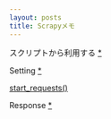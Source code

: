 ```yaml
---
layout: posts
title: Scrapyメモ 
---
```

スクリプトから利用する [\*](http://doc.scrapy.org/en/latest/topics/practices.html#run-scrapy-from-a-script)  

Setting [\*](http://doc.scrapy.org/en/latest/topics/settings.html#topics-settings)  

[start_requests()](http://doc.scrapy.org/en/latest/topics/spiders.html#scrapy.spiders.Spider.start_requests)  

Response [\*](http://doc.scrapy.org/en/latest/topics/request-response.html?highlight=response#scrapy.http.Response)  


